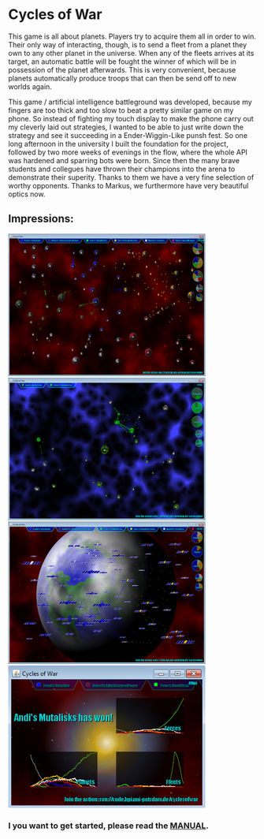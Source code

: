 # Cycles of War

This game is all about planets. Players try to acquire them all in order to win. Their only way of interacting, though, is to send a fleet from a planet they own to any other planet in the universe. When any of the fleets arrives at its target, an automatic battle will be fought the winner of which will be in possession of the planet afterwards. This is very convenient, because planets automatically produce troops that can then be send off to new worlds again.

This game / artificial intelligence battleground was developed, because my fingers are too thick and too slow to beat a pretty similar game on my phone. So instead of fighting my touch display to make the phone carry out my cleverly laid out strategies, I wanted to be able to just write down the strategy and see it succeeding in a Ender-Wiggin-Like punsh fest. So one long afternoon in the university I built the foundation for the project, followed by two more weeks of evenings in the flow, where the whole API was hardened and sparring bots were born. Since then the many brave students and collegues have thrown their champions into the arena to demonstrate their superity. Thanks to them we have a very fine selection of worthy opponents. Thanks to Markus, we furthermore have very beautiful optics now.

## Impressions:
![Demo image for cow](/demo/cow.png)
![Demo image for cow](/demo/cow1.png)
![Demo image for cow](/demo/cow2.png)
![Demo image for cow](/demo/cow3.png)

### I you want to get started, please read the [MANUAL](MANUAL).
